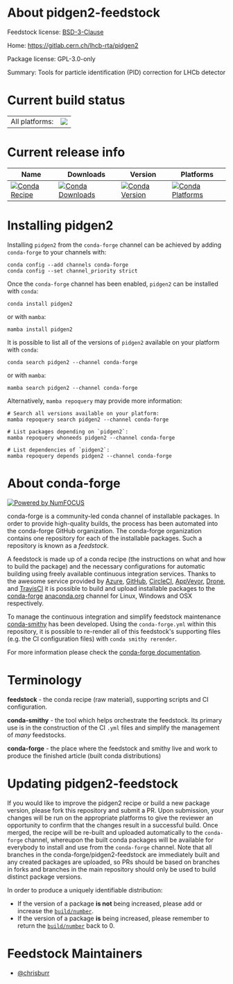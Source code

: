 About pidgen2-feedstock
=======================

Feedstock license: [BSD-3-Clause](https://github.com/conda-forge/pidgen2-feedstock/blob/main/LICENSE.txt)

Home: https://gitlab.cern.ch/lhcb-rta/pidgen2

Package license: GPL-3.0-only

Summary: Tools for particle identification (PID) correction for LHCb detector

Current build status
====================


<table><tr><td>All platforms:</td>
    <td>
      <a href="https://dev.azure.com/conda-forge/feedstock-builds/_build/latest?definitionId=13243&branchName=main">
        <img src="https://dev.azure.com/conda-forge/feedstock-builds/_apis/build/status/pidgen2-feedstock?branchName=main">
      </a>
    </td>
  </tr>
</table>

Current release info
====================

| Name | Downloads | Version | Platforms |
| --- | --- | --- | --- |
| [![Conda Recipe](https://img.shields.io/badge/recipe-pidgen2-green.svg)](https://anaconda.org/conda-forge/pidgen2) | [![Conda Downloads](https://img.shields.io/conda/dn/conda-forge/pidgen2.svg)](https://anaconda.org/conda-forge/pidgen2) | [![Conda Version](https://img.shields.io/conda/vn/conda-forge/pidgen2.svg)](https://anaconda.org/conda-forge/pidgen2) | [![Conda Platforms](https://img.shields.io/conda/pn/conda-forge/pidgen2.svg)](https://anaconda.org/conda-forge/pidgen2) |

Installing pidgen2
==================

Installing `pidgen2` from the `conda-forge` channel can be achieved by adding `conda-forge` to your channels with:

```
conda config --add channels conda-forge
conda config --set channel_priority strict
```

Once the `conda-forge` channel has been enabled, `pidgen2` can be installed with `conda`:

```
conda install pidgen2
```

or with `mamba`:

```
mamba install pidgen2
```

It is possible to list all of the versions of `pidgen2` available on your platform with `conda`:

```
conda search pidgen2 --channel conda-forge
```

or with `mamba`:

```
mamba search pidgen2 --channel conda-forge
```

Alternatively, `mamba repoquery` may provide more information:

```
# Search all versions available on your platform:
mamba repoquery search pidgen2 --channel conda-forge

# List packages depending on `pidgen2`:
mamba repoquery whoneeds pidgen2 --channel conda-forge

# List dependencies of `pidgen2`:
mamba repoquery depends pidgen2 --channel conda-forge
```


About conda-forge
=================

[![Powered by
NumFOCUS](https://img.shields.io/badge/powered%20by-NumFOCUS-orange.svg?style=flat&colorA=E1523D&colorB=007D8A)](https://numfocus.org)

conda-forge is a community-led conda channel of installable packages.
In order to provide high-quality builds, the process has been automated into the
conda-forge GitHub organization. The conda-forge organization contains one repository
for each of the installable packages. Such a repository is known as a *feedstock*.

A feedstock is made up of a conda recipe (the instructions on what and how to build
the package) and the necessary configurations for automatic building using freely
available continuous integration services. Thanks to the awesome service provided by
[Azure](https://azure.microsoft.com/en-us/services/devops/), [GitHub](https://github.com/),
[CircleCI](https://circleci.com/), [AppVeyor](https://www.appveyor.com/),
[Drone](https://cloud.drone.io/welcome), and [TravisCI](https://travis-ci.com/)
it is possible to build and upload installable packages to the
[conda-forge](https://anaconda.org/conda-forge) [anaconda.org](https://anaconda.org/)
channel for Linux, Windows and OSX respectively.

To manage the continuous integration and simplify feedstock maintenance
[conda-smithy](https://github.com/conda-forge/conda-smithy) has been developed.
Using the ``conda-forge.yml`` within this repository, it is possible to re-render all of
this feedstock's supporting files (e.g. the CI configuration files) with ``conda smithy rerender``.

For more information please check the [conda-forge documentation](https://conda-forge.org/docs/).

Terminology
===========

**feedstock** - the conda recipe (raw material), supporting scripts and CI configuration.

**conda-smithy** - the tool which helps orchestrate the feedstock.
                   Its primary use is in the construction of the CI ``.yml`` files
                   and simplify the management of *many* feedstocks.

**conda-forge** - the place where the feedstock and smithy live and work to
                  produce the finished article (built conda distributions)


Updating pidgen2-feedstock
==========================

If you would like to improve the pidgen2 recipe or build a new
package version, please fork this repository and submit a PR. Upon submission,
your changes will be run on the appropriate platforms to give the reviewer an
opportunity to confirm that the changes result in a successful build. Once
merged, the recipe will be re-built and uploaded automatically to the
`conda-forge` channel, whereupon the built conda packages will be available for
everybody to install and use from the `conda-forge` channel.
Note that all branches in the conda-forge/pidgen2-feedstock are
immediately built and any created packages are uploaded, so PRs should be based
on branches in forks and branches in the main repository should only be used to
build distinct package versions.

In order to produce a uniquely identifiable distribution:
 * If the version of a package **is not** being increased, please add or increase
   the [``build/number``](https://docs.conda.io/projects/conda-build/en/latest/resources/define-metadata.html#build-number-and-string).
 * If the version of a package **is** being increased, please remember to return
   the [``build/number``](https://docs.conda.io/projects/conda-build/en/latest/resources/define-metadata.html#build-number-and-string)
   back to 0.

Feedstock Maintainers
=====================

* [@chrisburr](https://github.com/chrisburr/)

